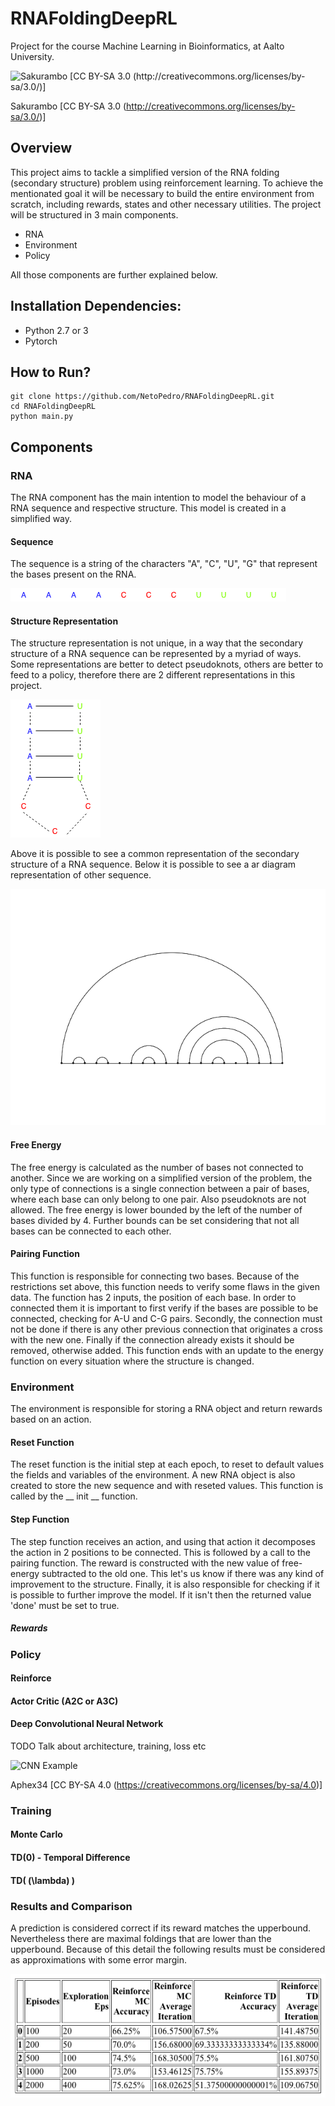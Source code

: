 # RNAFoldingDeepRL

Project for the course Machine Learning in Bioinformatics, at Aalto University.

  ![Sakurambo [CC BY-SA 3.0 (http://creativecommons.org/licenses/by-sa/3.0/)]](https://upload.wikimedia.org/wikipedia/commons/3/3f/Stem-loop.svg)

Sakurambo [CC BY-SA 3.0 (http://creativecommons.org/licenses/by-sa/3.0/)]

## Overview

This project aims to tackle a simplified version of the RNA folding (secondary structure) problem using reinforcement learning. To achieve the mentionated goal it will be necessary to build the entire environment from scratch, including rewards, states and other necessary utilities. The project will be structured in 3 main components. 

* RNA
* Environment 
* Policy

All those components are further explained below. 

## Installation Dependencies:
* Python 2.7 or 3
* Pytorch

## How to Run?
```
git clone https://github.com/NetoPedro/RNAFoldingDeepRL.git
cd RNAFoldingDeepRL
python main.py
```

## Components

### RNA 

The RNA component has the main intention to model the behaviour of a RNA sequence and respective structure. This model is created in a simplified way.

 
#### Sequence

  The sequence is a string of the characters "A", "C", "U", "G" that represent the bases present on the RNA. 
  
  ![Sequence Example](https://raw.githubusercontent.com/NetoPedro/RNAFoldingDeepRL/master/RNASequence.png)

#### Structure Representation 
  
  The structure representation is not unique, in a way that the secondary structure of a RNA sequence can be represented by a myriad of ways. Some representations are better to detect pseudoknots, others are better to feed to a policy, therefore there are 2 different representations in this project. 
  
  ![Structure Example](https://raw.githubusercontent.com/NetoPedro/RNAFoldingDeepRL/master/RNAStructure.png)
   
   Above it is possible to see a common representation of the secondary structure of a RNA sequence. Below it is possible to see a ar diagram representation of other sequence.
   
   ![Structure Example](https://raw.githubusercontent.com/NetoPedro/RNAFoldingDeepRL/master/arc_diagram.png)
  
  
#### Free Energy
  
  The free energy is calculated as the number of bases not connected to another. Since we are working on a simplified version of the problem, the only type of connections is a single connection between a pair of bases, where each base can only belong to one pair. Also pseudoknots are not allowed. 
  The free energy is lower bounded by the left of the number of bases divided by 4. Further bounds can be set considering that not all bases can be connected to each other. 
  
#### Pairing Function 
 
 This function is responsible for connecting two bases. Because of the restrictions set above, this function needs to verify some flaws in the given data. The function has 2 inputs, the position of each base. In order to connected them it is important to first verify if the bases are possible to be connected, checking for A-U and C-G pairs. Secondly, the connection must not be done if there is any other previous connection that originates a cross with the new one. Finally if the connection already exists it should be removed, otherwise added. 
  This function ends with an update to the energy function on every situation where the structure is changed. 

### Environment

The environment is responsible for storing a RNA object and return rewards based on an action.

#### Reset Function
 
 The reset function is the initial step at each epoch, to reset to default values the fields and variables of the environment. A new RNA object is also created to store the new sequence and with reseted values. This function is called by the __ init __ function.
 
#### Step Function

 The step function receives an action, and using that action it decomposes the action in 2 positions to be connected. This is followed by a call to the pairing function. The reward is constructed with the new value of free-energy subtracted to the old one. This let's us know if there was any kind of improvement to the structure. Finally, it is also responsible for checking if it is possible to further improve the model. If it isn't then the returned value 'done' must be set to true. 
  
##### Rewards
  



### Policy

#### Reinforce 

#### Actor Critic (A2C or A3C)

#### Deep Convolutional Neural Network
 TODO Talk about architecture, training, loss etc 
 
![CNN Example](https://upload.wikimedia.org/wikipedia/commons/6/63/Typical_cnn.png)

Aphex34 [CC BY-SA 4.0 (https://creativecommons.org/licenses/by-sa/4.0)]



### Training

#### Monte Carlo 


#### TD(0) - Temporal Difference 


#### TD( \(\lambda\) )

### Results and Comparison 

A prediction is considered correct if its reward matches the upperbound. Nevertheless there are maximal foldings that are lower than the upperbound. Because of this detail the following results must be considered as approximations with some error margin. 


![Stats](https://raw.githubusercontent.com/NetoPedro/RNAFoldingDeepRL/master/stats1.png)

